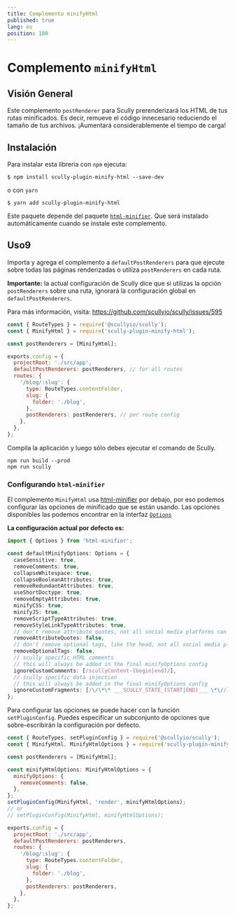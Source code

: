 ```yaml
---
title: Complemento minifyHtml
published: true
lang: es
position: 100
---
```


# Complemento `minifyHtml`

<div class="docs-link_table">
  <a class="repository" href="https://github.com/samvloeberghs/kwerri-oss/tree/master/projects/scully-plugin-minify-html"></a>
</div>

## Visión General

Este complemento `postRenderer` para Scully prerenderizará los HTML de tus rutas minificados. Es decir, remueve el código innecesario reduciendo el tamaño de tus archivos.
¡Aumentará considerablemente el tiempo de carga!

## Instalación

Para instalar esta librería con `npm` ejecuta:

```
$ npm install scully-plugin-minify-html --save-dev
```

o con `yarn`

```
$ yarn add scully-plugin-minify-html
```

Este paquete depende del paquete [`html-minifier`](https://www.npmjs.com/package/html-minifier). Que será instalado automáticamente cuando se instale este complemento.

## Uso9

Importa y agrega el complemento a `defaultPostRenderers` para que ejecute sobre todas las páginas renderizadas o utiliza `postRenderers` en cada ruta. 

**Importante:**  la actual configuración de Scully dice que si utilizas la opción `postRenderers` sobre una ruta, ignorará la configuración global en `defaultPostRenderers`.

Para más información, visita: https://github.com/scullyio/scully/issues/595

```javascript
const { RouteTypes } = require('@scullyio/scully');
const { MinifyHtml } = require('scully-plugin-minify-html');

const postRenderers = [MinifyHtml];

exports.config = {
  projectRoot: './src/app',
  defaultPostRenderers: postRenderers, // for all routes
  routes: {
    '/blog/:slug': {
      type: RouteTypes.contentFolder,
      slug: {
        folder: './blog',
      },
      postRenderers: postRenderers, // per route config
    },
  },
};
```

Compila la aplicación y luego sólo debes ejecutar el comando de Scully.

```shell script
npm run build --prod
npm run scully
```

### Configurando `html-minifier`

El complemento `MinifyHtml` usa [html-minifier](https://www.npmjs.com/package/html-minifier) por debajo, por eso podemos configurar las opciones de minificado que se están usando.
Las opciones disponibles las podemos encontrar en la interfaz [`Options`](https://github.com/DefinitelyTyped/DefinitelyTyped/blob/master/types/html-minifier/index.d.ts)

**La configuración actual por defecto es:**

```typescript
import { Options } from 'html-minifier';

const defaultMinifyOptions: Options = {
  caseSensitive: true,
  removeComments: true,
  collapseWhitespace: true,
  collapseBooleanAttributes: true,
  removeRedundantAttributes: true,
  useShortDoctype: true,
  removeEmptyAttributes: true,
  minifyCSS: true,
  minifyJS: true,
  removeScriptTypeAttributes: true,
  removeStyleLinkTypeAttributes: true,
  // don't remove attribute quotes, not all social media platforms can parse this over-optimization
  removeAttributeQuotes: false,
  // don't remove optional tags, like the head, not all social media platforms can parse this over-optimization
  removeOptionalTags: false,
  // scully specific HTML comments
  // this will always be added in the final minifyOptions config
  ignoreCustomComments: [/scullyContent-(begin|end)/],
  // scully specific data injection
  // this will always be added in the final minifyOptions config
  ignoreCustomFragments: [/\/\*\* ___SCULLY_STATE_(START|END)___ \*\//],
};
```
Para configurar las opciones se puede hacer con la función `setPluginConfig`.
Puedes especificar un subconjunto de opciones que sobre-escribirán la configuración por defecto.

```javascript
const { RouteTypes, setPluginConfig } = require('@scullyio/scully');
const { MinifyHtml, MinifyHtmlOptions } = require('scully-plugin-minify-html');

const postRenderers = [MinifyHtml];

const minifyHtmlOptions: MinifyHtmlOptions = {
  minifyOptions: {
    removeComments: false,
  },
};
setPluginConfig(MinifyHtml, 'render', minifyHtmlOptions);
// or
// setPluginConfig(MinifyHtml, minifyHtmlOptions);

exports.config = {
  projectRoot: './src/app',
  defaultPostRenderers: postRenderers,
  routes: {
    '/blog/:slug': {
      type: RouteTypes.contentFolder,
      slug: {
        folder: './blog',
      },
      postRenderers: postRenderers,
    },
  },
};
```
